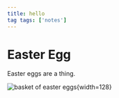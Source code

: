 ```yaml
---
title: hello
tag tags: ['notes']
---
```


# Easter Egg

Easter eggs are a thing.

![basket of easter eggs](https://upload.wikimedia.org/wikipedia/commons/archive/5/54/20070409184559%21Bg-easter-eggs.jpg){width=128}